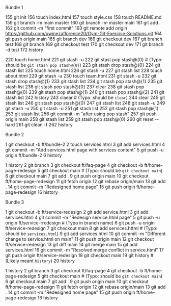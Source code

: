  Bundle 1

 <!-- Exercise 1 -->
 155  git init
156  touch index.html
157  touch style.css
158  touch README.md
159  git branch -m main master
160  git branch -m master main
161  git add .
162  git commit -m "first commit"
163  git remote add origin https://github.com/uwinezaflorence20/Gym-Git-Exercise-Solutions.git
164  git push origin main
165  git branch dev
166  git checkout dev
167  git branch test
168  git branch
169  git checkout test
170  git checkout dev
171  git branch -d test
172  history

<!-- Exercise 2 -->

220  touch home.html
221  git stash -u
222  git stast pop stash@{0}     # (Typo: should be `git stash pop stash@{0}`)
223  git stash drop stash@{0}
224  git stash list
225  touch home.html
226  git stash -u
227  git stash list
228  touch about.html
229  git stash -u
230  touch team.html
231  git stash -u
232  git stash drop stash@{1}
233  git stash list
234  git stash pop stash@{1}
235  git stash list
236  git stash pop stash@{0}
237  clear
238  git stash pop stash@{0}
239  git stash pop stash@{1}
240  git stash pop stash@{2}
241  git stash list
242  history
243  claear                        # (Typo: should be `clear`)
244  clear
245  git stash list
246  git stash pop stash@{0}
247  git stash list
248  git stash -u
249  git stash -u
250  git stash -u
251  git stash list
252  git stash pop stash@{1}
253  git stash list
256  git commit -m "after using pop stash"
257  git push origin main
258  git stash list
259  git stash pop stash@{0}
260  git reset --hard
261  git clean -f
262  history


Bundle 2

<!-- Exercise 1 -->
1  git checkout -b ft/bundle-2
2  touch services.html
3  git add services.html
4  git commit -m "Add services.html page with services content"
5  git push -u origin ft/bundle-2
6  history


<!-- Exercise 2 -->

1  history
2  git branch
3  git checkout ft/faq-page
4  git checkout -b ft/home-page-redesign
5  gitt checkout main         # (Typo: should be `git checkout main`)
6  git checkout main
7  git add .
9  git push origin main
10  git checkout ft/home-page-redesign
11  git fetch origin
12  git rebase origin/main
13  git add .
14  git commit -m "Redesigned home page"
15  git push origin ft/home-page-redesign
16  history

 Bundle 3

 <!-- Exercise 1 -->

 1  git checkout -b ft/service-redesign
2  git add service.html
3  git add services.html
4  git commit -m "Redesign service.html page"
5  git push -u origin ft/service-rredesign   # (Typo in branch name)
6  git push -u origin ft/service-redesign
7  git checkout main
8  git add services.httml                    # (Typo: should be `services.html`)
9  git add services.html
10  git commit -m "Different change to service.html on main"
11  git push origin main
12  git checkout ft/service-redesign
13  git diff main
14  git merge main
15  git add services.html
16  git commit -m "Resolved merge conflict in service.html"
17  git push origin ft/service-redesign
18  git checkout main
19  git history                              # (Likely meant `history`)
20  history


 <!-- Exercise 2 -->

 1  history
2  git branch
3  git checkout ft/faq-page
4  git checkout -b ft/home-page-redesign
5  gitt checkout main                        # (Typo: should be `git checkout main`)
6  git checkout main
7  git add .
9  git push origin main
10  git checkout ft/home-page-redesign
11  git fetch origin
12  git rebase origin/main
13  git add .
14  git commit -m "Redesigned home page"
15  git push origin ft/home-page-redesign
16  history

